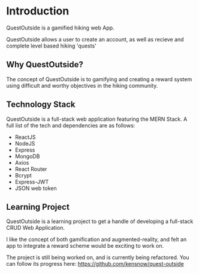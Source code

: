 # Introduction

QuestOutside is a gamified hiking web App.  

QuestOutside allows a user to create an account, as well as recieve and complete level based hiking 'quests' 

## Why QuestOutside?

The concept of QuestOutside is to gamifying and creating a reward system using difficult and worthy objectives in the hiking community.  

## Technology Stack

QuestOutside is a full-stack web application featuring the MERN Stack.  A full list of the tech and dependencies are as follows:

+ ReactJS
+ NodeJS
+ Express
+ MongoDB
+ Axios
+ React Router
+ Bcrypt
+ Express-JWT
+ JSON web token

## Learning Project
QuestOutside is a learning  project to get a handle of developing a full-stack CRUD Web Application. 

I like the concept of both gamification and augmented-reality, and felt an app to integrate a reward scheme would be exciting to work on.

The project is still being worked on, and is currently being refactored.  You can follow its progress here: https://github.com/kensnow/quest-outside